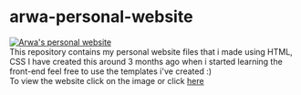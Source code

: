 # arwa-personal-website

<a href="https://0xarwa.netlify.app/">
<img src="https://i.ibb.co/p4Sfr2L/Screen-Shot-1442-06-02-at-11-38-49-PM.png" alt="Arwa's personal website" border="0">
</a>

<br>
This repository contains my personal website files that i made using HTML, CSS 
I have created this around 3 months ago when i started learning the front-end 
feel free to use the templates i've created :)<br>
To view the website click on the image or click <a href="https://0xarwa.netlify.app/">here</a>
